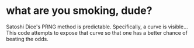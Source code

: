 # what are you smoking, dude?
 
 Satoshi Dice's PRNG method is predictable.  Specifically, a curve is visible...
 This code attempts to expose that curve so that one has a better chance of beating
 the odds.
